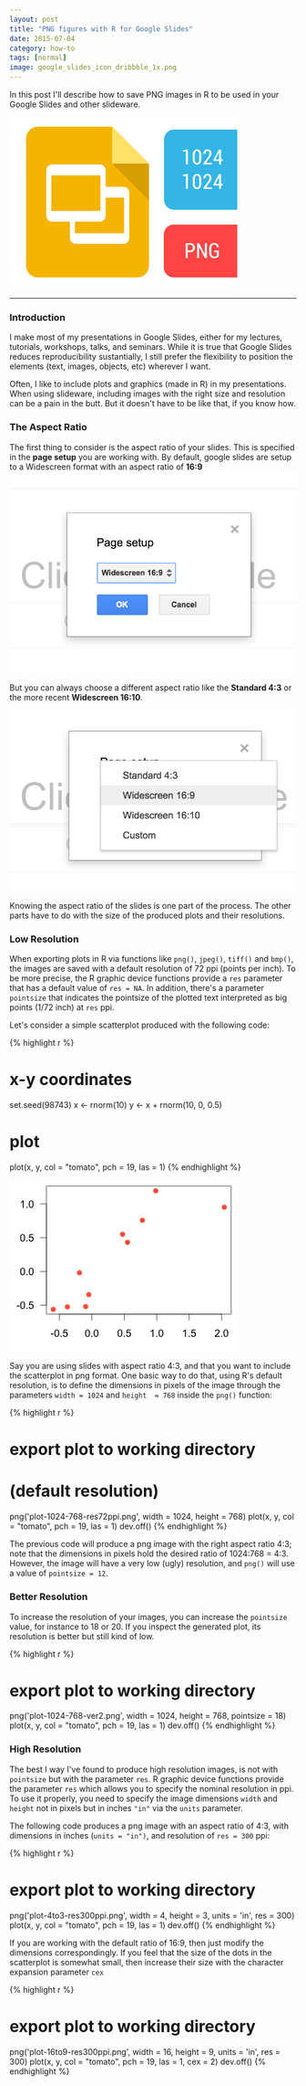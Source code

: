 ```yaml
---
layout: post
title: "PNG figures with R for Google Slides"
date: 2015-07-04
category: how-to
tags: [normal]
image: google_slides_icon_dribbble_1x.png
---
```


In this post I'll describe how to save PNG images in R to be used in your Google Slides and other slideware.

<!--more-->

![](/images/blog/google_slides_icon_dribbble_1x.png)

<hr/>

### Introduction

I make most of my presentations in Google Slides, either for my lectures, tutorials, workshops, talks, and seminars. While it is true that Google Slides reduces reproducibility sustantially, I still prefer the flexibility to position the elements (text, images, objects, etc) wherever I want. 

Often, I like to include plots and graphics (made in R) in my presentations. When using slideware, including images with the right size and resolution can be a pain in the butt. But it doesn't have to be like that, if you know how.


### The Aspect Ratio

The first thing to consider is the aspect ratio of your slides. This is specified in the __page setup__ you are working with. By default, google slides are setup to a Widescreen format with an aspect ratio of __16:9__
![](/images/blog/page-setup-google-slides.png)

But you can always choose a different aspect ratio like the __Standard 4:3__ or the more recent __Widescreen 16:10__.

![](/images/blog/page-size-google-slides.png)

Knowing the aspect ratio of the slides is one part of the process. The other parts have to do with the size of the produced plots and their resolutions.


### Low Resolution

When exporting plots in R via functions like `png()`, `jpeg()`, `tiff()` and `bmp()`,
the images are saved with a default resolution of 72 ppi (points per inch). To be more precise, the R graphic device functions provide a `res` parameter that has a default value of `res = NA`. In addition, there's a parameter `pointsize` that indicates the pointsize of the plotted text interpreted as big points (1/72 inch) at `res` ppi. 

Let's consider a simple scatterplot produced with the following code:

{% highlight r %}
# x-y coordinates
set.seed(98743)
x <- rnorm(10)
y <- x + rnorm(10, 0, 0.5)

# plot
plot(x, y, col = "tomato", pch = 19, las = 1)
{% endhighlight %}

![](/images/blog/scatterplot-google-slides.png)


Say you are using slides with aspect ratio 4:3, and that you want to include the scatterplot in png format. One basic way to do that, using R's default resolution, is to define the dimensions in pixels of the image through the parameters `width = 1024` and `height  = 768` inside the `png()` function:

{% highlight r %}
# export plot to working directory
# (default resolution)
png('plot-1024-768-res72ppi.png', width = 1024, height = 768)
plot(x, y, col = "tomato", pch = 19, las = 1)
dev.off()
{% endhighlight %}

The previous code will produce a png image with the right aspect ratio 4:3; note that the dimensions in pixels hold the desired ratio of 1024:768 = 4:3. However, the image will have a very low (ugly) resolution, and `png()` will use a value of `pointsize = 12`.



### Better Resolution

To increase the resolution of your images, you can increase the `pointsize` value, for instance to 18 or 20. If you inspect the generated plot, its resolution is better but still kind of low.

{% highlight r %}
# export plot to working directory
png('plot-1024-768-ver2.png', width = 1024, height = 768, 
    pointsize = 18)
plot(x, y, col = "tomato", pch = 19, las = 1)
dev.off()
{% endhighlight %}



### High Resolution

The best I way I've found to produce high resolution images, is not with `pointsize` but with the parameter `res`. R graphic device functions provide the parameter `res` which allows you to specify the nominal resolution in ppi. To use it properly, you need to specify the image dimensions `width` and `height` not in pixels but in inches `"in"` via the `units` parameter.

The following code produces a png image with an aspect ratio of 4:3, with dimensions in inches (`units = "in")`, and resolution of `res = 300` ppi:

{% highlight r %}
# export plot to working directory
png('plot-4to3-res300ppi.png', width = 4, height = 3, 
    units = 'in', res = 300)
plot(x, y, col = "tomato", pch = 19, las = 1)
dev.off()
{% endhighlight %}


If you are working with the default ratio of 16:9, then just modify the dimensions correspondingly. If you feel that the size of the dots in the scatterplot is somewhat small, then increase their size with the character expansion parameter `cex`

{% highlight r %}
# export plot to working directory
png('plot-16to9-res300ppi.png', width = 16, height = 9, 
    units = 'in', res = 300)
plot(x, y, col = "tomato", pch = 19, las = 1, cex = 2)
dev.off()
{% endhighlight %}

